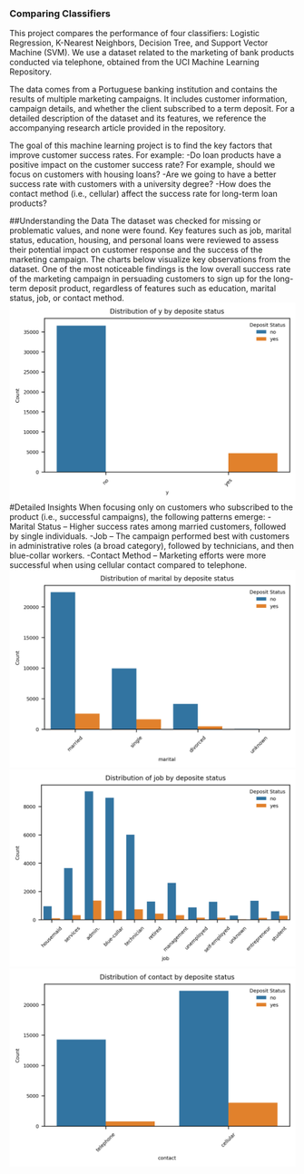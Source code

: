 ### Comparing Classifiers
This project compares the performance of four classifiers: Logistic Regression, K-Nearest Neighbors, Decision Tree,
and Support Vector Machine (SVM). We use a dataset related to the marketing of bank products conducted via 
telephone, obtained from the UCI Machine Learning Repository.

The data comes from a Portuguese banking institution and contains the results of multiple marketing campaigns.
It includes customer information, campaign details, and whether the client subscribed to a term deposit.
For a detailed description of the dataset and its features, we reference the accompanying research article
provided in the repository.

The goal of this machine learning project is to find the key factors that improve customer success rates.  For example:
-Do loan products have a positive impact on the customer success rate? For example, should we focus on customers with housing loans?
-Are we going to have a better success rate with customers with a university degree?
-How does the contact method (i.e., cellular) affect the success rate for long-term loan products?

##Understanding the Data
The dataset was checked for missing or problematic values, and none were found. Key features such as job, marital status, education, housing, and personal loans were reviewed to assess their potential impact on customer response and the success of the marketing campaign.
The charts below visualize key observations from the dataset. One of the most noticeable findings is the low overall success rate of the marketing campaign in persuading customers to sign up for the long-term deposit product, regardless of features such as education, marital status, job, or contact method.
![plot1](figures/y_distribution.png)
 #Detailed Insights
When focusing only on customers who subscribed to the product (i.e., successful campaigns), the following patterns emerge:
-Marital Status – Higher success rates among married customers, followed by single individuals.
-Job – The campaign performed best with customers in administrative roles (a broad category), followed by technicians, and then blue-collar workers.
-Contact Method – Marketing efforts were more successful when using cellular contact compared to telephone.
![plot1](figures/marital_distribution.png)
![plot1](figures/job_distribution.png)
![plot1](figures/contact_distribution.png)


